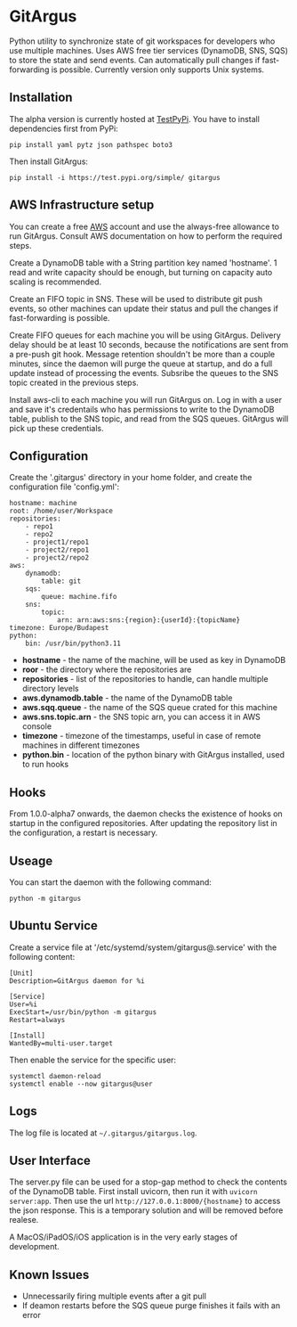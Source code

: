 # GitArgus

Python utility to synchronize state of git workspaces for developers who use multiple machines. Uses AWS free tier services (DynamoDB, SNS, SQS) to store the state and send events. Can automatically pull changes if fast-forwarding is possible. Currently version only supports Unix systems.

## Installation

The alpha version is currently hosted at [TestPyPi](https://test.pypi.org/project/gitargus/). You have to install dependencies first from PyPi:

```
pip install yaml pytz json pathspec boto3
```

Then install GitArgus:

```
pip install -i https://test.pypi.org/simple/ gitargus
```

## AWS Infrastructure setup

You can create a free [AWS](https://aws.amazon.com) account and use the always-free allowance to run GitArgus. Consult AWS documentation on how to perform the required steps.

Create a DynamoDB table with a String partition key named 'hostname'. 1 read and write capacity should be enough, but turning on capacity auto scaling is recommended.

Create an FIFO topic in SNS. These will be used to distribute git push events, so other machines can update their status and pull the changes if fast-forwarding is possible.

Create FIFO queues for each machine you will be using GitArgus. Delivery delay should be at least 10 seconds, because the notifications are sent from a pre-push git hook. Message retention shouldn't be more than a couple minutes, since the daemon will purge the queue at startup, and do a full update instead of processing the events. Subsribe the queues to the SNS topic created in the previous steps.

Install aws-cli to each machine you will run GitArgus on. Log in with a user and save it's credentails who has permissions to write to the DynamoDB table, publish to the SNS topic, and read from the SQS queues. GitArgus will pick up these credentials.

## Configuration

Create the '.gitargus' directory in your home folder, and create the configuration file 'config.yml':

```
hostname: machine
root: /home/user/Workspace
repositories:
    - repo1
    - repo2
    - project1/repo1
    - project2/repo1
    - project2/repo2
aws:
    dynamodb:
        table: git
    sqs:
        queue: machine.fifo
    sns:
        topic:
            arn: arn:aws:sns:{region}:{userId}:{topicName}
timezone: Europe/Budapest
python: 
    bin: /usr/bin/python3.11
```

- **hostname** - the name of the machine, will be used as key in DynamoDB
- **roor** - the directory where the repositories are
- **repositories** - list of the repositories to handle, can handle multiple directory levels
- **aws.dynamodb.table** - the name of the DynamoDB table
- **aws.sqq.queue** - the name of the SQS queue crated for this machine
- **aws.sns.topic.arn** - the SNS topic arn, you can access it in AWS console
- **timezone** - timezone of the timestamps, useful in case of remote machines in different timezones
- **python.bin** - location of the python binary with GitArgus installed, used to run hooks

## Hooks

From 1.0.0-alpha7 onwards, the daemon checks the existence of hooks on startup in the configured repositories. After updating the repository list in the configuration, a restart is necessary.

## Useage

You can start the daemon with the following command:

```
python -m gitargus
```

## Ubuntu Service

Create a service file at '/etc/systemd/system/gitargus@.service' with the following content:

```
[Unit]
Description=GitArgus daemon for %i

[Service]
User=%i
ExecStart=/usr/bin/python -m gitargus
Restart=always

[Install]
WantedBy=multi-user.target
```

Then enable the service for the specific user:

```
systemctl daemon-reload
systemctl enable --now gitargus@user
```

## Logs

The log file is located at `~/.gitargus/gitargus.log`.

## User Interface

The server.py file can be used for a stop-gap method to check the contents of the DynamoDB table. First install uvicorn, then run it with `uvicorn server:app`. Then use the url `http://127.0.0.1:8000/{hostname}` to access the json response. This is a temporary solution and will be removed before realese.

A MacOS/iPadOS/iOS application is in the very early stages of development.

## Known Issues

- Unnecessarily firing multiple events after a git pull
- If deamon restarts before the SQS queue purge finishes it fails with an error
